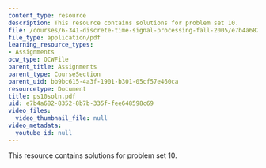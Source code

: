 ```yaml
---
content_type: resource
description: This resource contains solutions for problem set 10.
file: /courses/6-341-discrete-time-signal-processing-fall-2005/e7b4a68283528b7b335ffee648598c69_ps10soln.pdf
file_type: application/pdf
learning_resource_types:
- Assignments
ocw_type: OCWFile
parent_title: Assignments
parent_type: CourseSection
parent_uid: bb9bc615-4a3f-1901-b301-05cf57e460ca
resourcetype: Document
title: ps10soln.pdf
uid: e7b4a682-8352-8b7b-335f-fee648598c69
video_files:
  video_thumbnail_file: null
video_metadata:
  youtube_id: null
---
```

This resource contains solutions for problem set 10.

